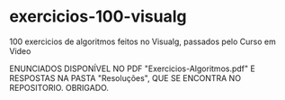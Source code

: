 # exercicios-100-visualg
 100 exercicios de algoritmos feitos no Visualg, passados pelo Curso em Video

ENUNCIADOS DISPONÍVEL NO PDF "Exercicios-Algoritmos.pdf" E RESPOSTAS NA PASTA "Resoluções", QUE SE ENCONTRA NO REPOSITORIO. OBRIGADO.